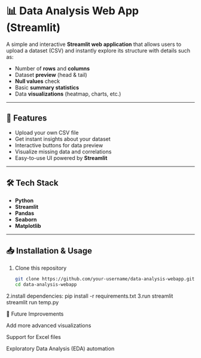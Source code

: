 # 📊 Data Analysis Web App (Streamlit)

A simple and interactive **Streamlit web application** that allows users to upload a dataset (CSV) and instantly explore its structure with details such as:

- Number of **rows** and **columns**
- Dataset **preview** (head & tail)
- **Null values** check
- Basic **summary statistics**
- Data **visualizations** (heatmap, charts, etc.)

---

## 🚀 Features
- Upload your own CSV file
- Get instant insights about your dataset
- Interactive buttons for data preview
- Visualize missing data and correlations
- Easy-to-use UI powered by **Streamlit**

---

## 🛠️ Tech Stack
- **Python**
- **Streamlit**
- **Pandas**
- **Seaborn**
- **Matplotlib**

---

## 📥 Installation & Usage

1. Clone this repository  
   ```bash
   git clone https://github.com/your-username/data-analysis-webapp.git
   cd data-analysis-webapp
2.install dependencies:
pip install -r requirements.txt
3.run streamlit
streamlit run temp.py

📌 Future Improvements

Add more advanced visualizations

Support for Excel files

Exploratory Data Analysis (EDA) automation
